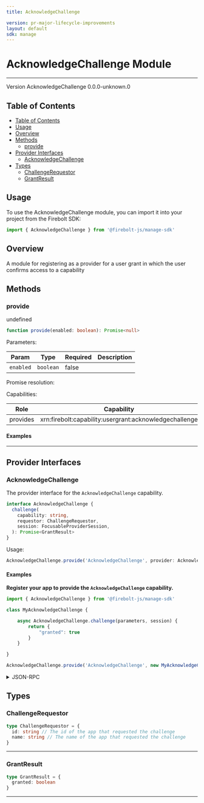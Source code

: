 ```yaml
---
title: AcknowledgeChallenge

version: pr-major-lifecycle-improvements
layout: default
sdk: manage
---
```


# AcknowledgeChallenge Module

---

Version AcknowledgeChallenge 0.0.0-unknown.0

## Table of Contents

- [Table of Contents](#table-of-contents)
- [Usage](#usage)
- [Overview](#overview)
- [Methods](#methods)
  - [provide](#provide)
- [Provider Interfaces](#provider-interfaces)
  - [AcknowledgeChallenge](#acknowledgechallenge)
- [Types](#types)
  - [ChallengeRequestor](#challengerequestor)
  - [GrantResult](#grantresult)

## Usage

To use the AcknowledgeChallenge module, you can import it into your project from the Firebolt SDK:

```javascript
import { AcknowledgeChallenge } from '@firebolt-js/manage-sdk'
```

## Overview

A module for registering as a provider for a user grant in which the user confirms access to a capability

## Methods

### provide

undefined

```typescript
function provide(enabled: boolean): Promise<null>
```

Parameters:

| Param     | Type      | Required | Description |
| --------- | --------- | -------- | ----------- |
| `enabled` | `boolean` | false    |             |

Promise resolution:

Capabilities:

| Role     | Capability                                             |
| -------- | ------------------------------------------------------ |
| provides | xrn:firebolt:capability:usergrant:acknowledgechallenge |

#### Examples

---

## Provider Interfaces

### AcknowledgeChallenge

The provider interface for the `AcknowledgeChallenge` capability.

```typescript
interface AcknowledgeChallenge {
  challenge(
    capability: string,
    requestor: ChallengeRequestor,
    session: FocusableProviderSession,
  ): Promise<GrantResult>
}
```

Usage:

```typescript
AcknowledgeChallenge.provide('AcknowledgeChallenge', provider: AcknowledgeChallenge | object)
```

#### Examples

**Register your app to provide the `AcknowledgeChallenge` capability.**

```javascript
import { AcknowledgeChallenge } from '@firebolt-js/manage-sdk'

class MyAcknowledgeChallenge {

    async AcknowledgeChallenge.challenge(parameters, session) {
        return {
            "granted": true
        }
    }

}

AcknowledgeChallenge.provide('AcknowledgeChallenge', new MyAcknowledgeChallenge())
```

<details markdown="1" >
    <summary>JSON-RPC</summary>

**Register to recieve each provider API**

Request:

```json
{
  "id": 1,
  "method": "AcknowledgeChallenge.onRequestAcknowledgeChallenge.challenge",
  "params": {
    "listen": true
  }
}
```

Response:

```json
{
  "id": 1,
  "result": {
    "listening": true,
    "event": "AcknowledgeChallenge.onRequestAcknowledgeChallenge.challenge"
  }
}
```

**Asynchronous event to initiate AcknowledgeChallenge.challenge()**

Event Response:

```json
{
  "id": 1,
  "result": {
    "correlationId": "",
    "parameters": "xrn:firebolt:capability:localization::postal-code"
  }
}
```

**App initiated response to event**

Request:

```json
{
  "id": 2,
  "method": "AcknowledgeChallenge.AcknowledgeChallenge.challengeResponse",
  "params": {
    "correlationId": "",
    "result": {
      "granted": true
    }
  }
}
```

Response:

```json
{
  "id": 2,
  "result": true
}
```

</details>

## Types

### ChallengeRequestor

```typescript
type ChallengeRequestor = {
  id: string // The id of the app that requested the challenge
  name: string // The name of the app that requested the challenge
}
```

---

### GrantResult

```typescript
type GrantResult = {
  granted: boolean
}
```

---
